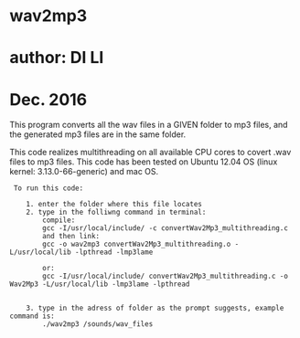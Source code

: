 # wav2mp3
# author: DI LI
# Dec. 2016

This program converts all the wav files in a GIVEN folder to mp3 files, and the generated mp3 files are in the same folder.

This code realizes multithreading on all available CPU cores to covert .wav files to mp3 files. This code has been tested on Ubuntu 12.04 OS (linux kernel: 3.13.0-66-generic) and mac OS.
	
	 To run this code:
	 
		1. enter the folder where this file locates
		2. type in the folliwng command in terminal:
			compile:
			gcc -I/usr/local/include/ -c convertWav2Mp3_multithreading.c
			and	then link:
			gcc -o wav2mp3 convertWav2Mp3_multithreading.o -L/usr/local/lib -lpthread -lmp3lame
			
			or: 
			gcc -I/usr/local/include/ convertWav2Mp3_multithreading.c -o Wav2Mp3 -L/usr/local/lib -lmp3lame -lpthread

				
	 	3. type in the adress of folder as the prompt suggests, example command is:
			./wav2mp3 /sounds/wav_files

